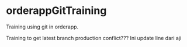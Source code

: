# orderappGitTraining

Training using git in orderapp.

Training to get latest branch production
conflict???
Ini update line dari aji
